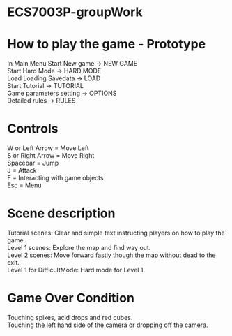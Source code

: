 # ECS7003P-groupWork

# How to play the game - Prototype
In Main Menu 
Start New game -> NEW GAME \
Start Hard Mode -> HARD MODE \
Load Loading Savedata -> LOAD \
Start Tutorial -> TUTORIAL \
Game parameters setting -> OPTIONS \
Detailed rules -> RULES



# Controls
W or Left Arrow     = Move Left \
S or Right Arrow    = Move Right \
Spacebar            = Jump \
J                   = Attack \
E                   = Interacting with game objects \
Esc                 = Menu 

# Scene description
Tutorial scenes: Clear and simple text instructing players on how to play the game. \
Level 1 scenes: Explore the map and find way out. \
Level 2 scenes: Move forward fastly though the map without dead to the exit. \
Level 1 for DifficultMode: Hard mode for Level 1. 


# Game Over Condition
Touching spikes, acid drops and red cubes. \
Touching the left hand side of the camera or dropping off the camera.
